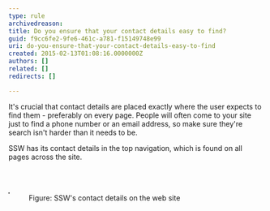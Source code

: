 ```yaml
---
type: rule
archivedreason: 
title: Do you ensure that your contact details easy to find?
guid: f9cc6fe2-9fe6-461c-a781-f15149748e99
uri: do-you-ensure-that-your-contact-details-easy-to-find
created: 2015-02-13T01:08:16.0000000Z
authors: []
related: []
redirects: []

---
```



<p>
      It's crucial that contact details are placed exactly where the user expects to find
      them - preferably on every page. People will often come to your site just to find
      a phone number or an email address, so make sure they're search isn't harder than
      it needs to be.
     </p><p>
      SSW has its contact details in the top navigation, which is found on all pages across
      the site.
     </p>
<br><excerpt class='endintro'></excerpt><br>
<dl class="image"><dt><img border="1" src="http&#58;//www.ssw.com.au/ssw/Standards/Rules/Images/MarketingContactBar.gif" alt="" /></dt><dd>Figure&#58; SSW's contact details on the web site</dd></dl>


